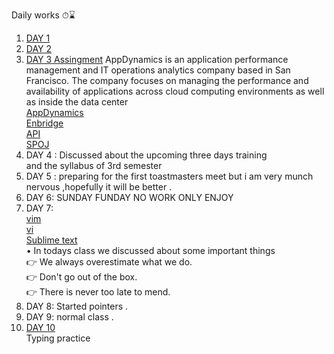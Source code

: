 
Daily works ⏱⌛

1.  [DAY 1](https://github.com/BHAGYASREE200/DOCUMENTATION-OF-ALWAYS-BE-ALERT/blob/main/classworkday1.md)           
2.  [DAY 2](https://github.com/BHAGYASREE200/DOCUMENTATION-OF-ALWAYS-BE-ALERT/blob/main/classworkday2.md)
3.  [DAY 3  Assingment](https://en.wikipedia.org/wiki/AppDynamics)
    AppDynamics is an application performance management and IT operations analytics company based in San Francisco. The company focuses on managing the performance and availability of applications across cloud computing environments as well as inside the data center   
      [AppDynamics](https://www.appdynamics.com/)                   
      [Enbridge](https://en.wikipedia.org/wiki/Enbridge)                          
      [API](https://en.wikipedia.org/wiki/API)   
      [SPOJ](https://en.wikipedia.org/wiki/SPOJ)    
4.  DAY 4 : Discussed about the upcoming three days training     
           and the syllabus of 3rd semester    
5.  DAY 5 : preparing for the first  toastmasters meet but i am very munch nervous ,hopefully it will be better .                   
6.  DAY 6: SUNDAY FUNDAY NO WORK ONLY ENJOY   
7.  DAY 7:   
       [vim](https://www.vim.org/about.php#:~:text=Vim%20is%20a%20highly%20configurable,consider%20it%20an%20entire%20IDE%20.)  
        [vi](https://en.wikipedia.org/wiki/Vi)      
     [Sublime text](https://en.wikipedia.org/wiki/Sublime_Text)     
     • In todays class we discussed about some important things    
     👉 We always overestimate what we do.     
     👉 Don't go out of the box.      
     👉 There is never too late to mend.      
 8. DAY 8: Started pointers .  
 9. DAY 9: normal class .
 10. [DAY 10](https://www.keybr.com/)   
        Typing practice 
